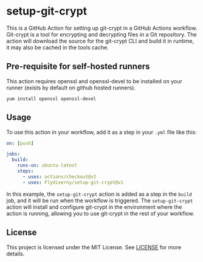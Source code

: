 # setup-git-crypt

This is a GitHub Action for setting up git-crypt in a GitHub Actions workflow. Git-crypt is a tool for encrypting and decrypting files in a Git repository.
The action will download the source for the git-crypt CLI and build it in runtime, it may also be cached in the tools cache.

## Pre-requisite for self-hosted runners

This action requires openssl and openssl-devel to be installed on your runner (exists by default on github hosted runners).

```
yum install openssl openssl-devel
```

## Usage

To use this action in your workflow, add it as a step in your `.yml` file like this:

```yaml
on: [push]

jobs:
  build:
    runs-on: ubuntu-latest
    steps:
      - uses: actions/checkout@v2
      - uses: Flydiverny/setup-git-crypt@v1
```

In this example, the `setup-git-crypt` action is added as a step in the `build` job, and it will be run when the workflow is triggered. The `setup-git-crypt` action will install and configure git-crypt in the environment where the action is running, allowing you to use git-crypt in the rest of your workflow.

## License

This project is licensed under the MIT License. See [LICENSE](./LICENSE) for more details.
